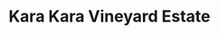 ---
title: "Kara Kara Vineyard Estate"
url: /carapooee-west/kara-kara-vineyard-estate/
shop: wine
---
